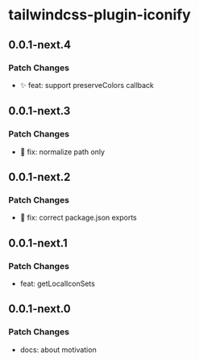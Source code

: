 # tailwindcss-plugin-iconify

## 0.0.1-next.4

### Patch Changes

- ✨ feat: support preserveColors callback

## 0.0.1-next.3

### Patch Changes

- 🐛 fix: normalize path only

## 0.0.1-next.2

### Patch Changes

- 🐛 fix: correct package.json exports

## 0.0.1-next.1

### Patch Changes

- feat: getLocalIconSets

## 0.0.1-next.0

### Patch Changes

- docs: about motivation
